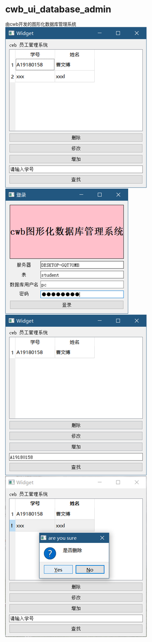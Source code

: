 ﻿# cwb_ui_database_admin
 由cwb开发的图形化数据库管理系统<br>
 ![avatar](https://github.com/caowenbo2000/cwb_ui_database_admin/blob/master/%244%40IW5~_T%7DI%5B%60K%5D%7B_UNP%24JW.png)<br>
 ![avatar](https://github.com/caowenbo2000/cwb_ui_database_admin/blob/master/EL8%40ROVNMIFSILC%40LMRG5K3.png)<br>
 ![avatar](https://github.com/caowenbo2000/cwb_ui_database_admin/blob/master/WL7%7B00DIYVT4%60N6__YN%40FLN.png)<br>
 ![avatar](https://github.com/caowenbo2000/cwb_ui_database_admin/blob/master/%5B4BFF~40T~O9LWU%25SJ73859.png)<br>
